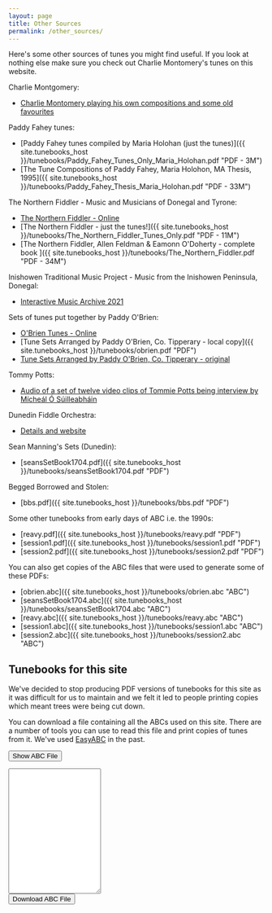 ```yaml
---
layout: page
title: Other Sources
permalink: /other_sources/
---
```

Here's some other sources of tunes you might find useful. If you look at nothing
else make sure you check out Charlie Montomery's tunes on this website.

Charlie Montgomery:

 * [Charlie Montomery playing his own compositions and some old favourites](/charlie_montgomery/)

Paddy Fahey tunes:

 * [Paddy Fahey tunes compiled by Maria Holohan (just the tunes)]({{ site.tunebooks_host }}/tunebooks/Paddy_Fahey_Tunes_Only_Maria_Holohan.pdf "PDF - 3M")
 * [The Tune Compositions of Paddy Fahey, Maria Holohon, MA Thesis, 1995]({{ site.tunebooks_host }}/tunebooks/Paddy_Fahey_Thesis_Maria_Holohan.pdf "PDF - 33M")

The Northern Fiddler - Music and Musicians of Donegal and Tyrone:

 * [The Northern Fiddler - Online](/northernfiddler/)
 * [The Northern Fiddler - just the tunes!]({{ site.tunebooks_host }}/tunebooks/The_Northern_Fiddler_Tunes_Only.pdf "PDF - 11M")
 * [The Northern Fiddler, Allen Feldman & Eamonn O'Doherty - complete book ]({{ site.tunebooks_host }}/tunebooks/The_Northern_Fiddler.pdf "PDF - 34M")

Inishowen Traditional Music Project - Music from the Inishowen Peninsula, Donegal:

 * [Interactive Music Archive 2021](https://inishowenmusicarchive.ie/interactive-archive/)

Sets of tunes put together by Paddy O'Brien:

 * [O'Brien Tunes - Online](/obrientunes/)
 * [Tune Sets Arranged by Paddy O'Brien, Co. Tipperary - local copy]({{ site.tunebooks_host }}/tunebooks/obrien.pdf "PDF")
 * [Tune Sets Arranged by Paddy O'Brien, Co. Tipperary - original](http://www.ceolas.org/pub/tunes/tunes.pdf/POB.pdf)
 
Tommy Potts:

 * [Audio of a set of twelve video clips of Tommie Potts being interview by Mícheál Ó Súilleabháin](/pottstunes/)

Dunedin Fiddle Orchestra:

 * [Details and website ](http://www.kiwifolk.com/dfc/ "WEBSITE")

Sean Manning's Sets (Dunedin):

 * [seansSetBook1704.pdf]({{ site.tunebooks_host }}/tunebooks/seansSetBook1704.pdf "PDF")

Begged Borrowed and Stolen:

 * [bbs.pdf]({{ site.tunebooks_host }}/tunebooks/bbs.pdf "PDF")

Some other tunebooks from early days of ABC i.e. the 1990s:

 * [reavy.pdf]({{ site.tunebooks_host }}/tunebooks/reavy.pdf "PDF")
 * [session1.pdf]({{ site.tunebooks_host }}/tunebooks/session1.pdf "PDF")
 * [session2.pdf]({{ site.tunebooks_host }}/tunebooks/session2.pdf "PDF")

 You can also get copies of the ABC files that were used to generate some of these PDFs:

 * [obrien.abc]({{ site.tunebooks_host }}/tunebooks/obrien.abc "ABC")
 * [seansSetBook1704.abc]({{ site.tunebooks_host }}/tunebooks/seansSetBook1704.abc "ABC")
 * [reavy.abc]({{ site.tunebooks_host }}/tunebooks/reavy.abc "ABC")
 * [session1.abc]({{ site.tunebooks_host }}/tunebooks/session1.abc "ABC")
 * [session2.abc]({{ site.tunebooks_host }}/tunebooks/session2.abc "ABC")

Tunebooks for this site
---------

We've decided to stop producing PDF versions of tunebooks for this site as it was difficult for us to maintain and we felt it led to people printing copies which meant trees were being cut down. 

You can download a file containing all the ABCs used on this site. There are a number of tools you can use to read this file and print copies of tunes from it. We've used [EasyABC](https://sourceforge.net/projects/easyabc/) in the past.

<form id="ABCform">
    <input type="button" class="filterButton" value="Show ABC File" onclick="toggle(this);">
</form>

<div class="formParent abcSource">
    <div id='abcSource' class="abcSource formChild">
        <div class="row">
            <textarea name='abcText' id="abcText" class="abcText"
                rows="16" spellcheck="false"></textarea>
        </div>
        <div class="row">
            <span title="Download the ABC you've entered. Don't lose your work!">
        	    <input value='Download ABC File' type='button' class="filterButton"
                onclick='wssTools.downloadFile("WellingtonIrishSessions.abc", 
                        document.getElementById("abcText").value)' />
            </span>
        </div>
    </div>
</div>

<script>
window.store = {
    {% assign tunes = site.tunes %}
    {% assign sortedtunes = tunes | sort: 'titleID' %}
    {% assign tuneID = 1 %}
    {% for tune in sortedtunes %}
        "{{ tuneID }}": {
            "title": "{{ tune.title | xml_escape }}",
            "tuneID": "{{ tuneID }}",
            "abc": "{{ tune.abc | uri_escape }}"
            }{% unless forloop.last %},{% endunless %}
        {% assign tuneID = tuneID | plus: 1 %}
    {% endfor %}
};
</script>

<script src="{{ site.js_host }}/js/buildABCsource.js"></script>

<script>
function toggle(button) {
    switch (button.value) {
        case "Show ABC File":
            button.value = "Hide ABC File";
            buildABCsource.displayABCsource();      
            document.getElementById('abcSource').style.display= "block" ;
            break;
        case "Hide ABC File":
            button.value = "Show ABC File";
            document.getElementById('abcText').innerHTML = '';
            document.getElementById('abcSource').style.display= "none" ;
            break;
    }
}
</script>
